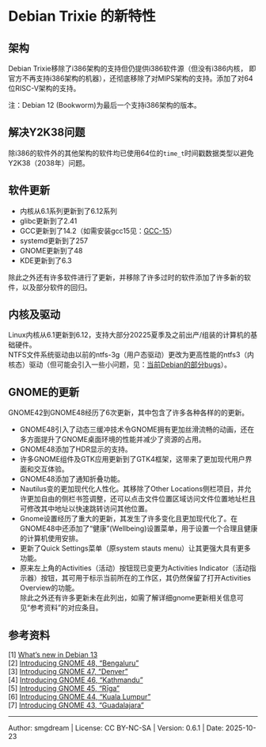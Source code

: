 # Debian Trixie 的新特性

## 架构
Debian Trixie移除了i386架构的支持但仍提供i386软件源（但没有i386内核， 即官方不再支持i386架构的机器），还彻底移除了对MIPS架构的支持。添加了对64位RISC-V架构的支持。  

注：Debian 12 (Bookworm)为最后一个支持i386架构的版本。  

## 解决Y2K38问题
除i386的软件外的其他架构的软件均已使用64位的`time_t`时间戳数据类型以避免Y2K38（2038年）问题。  

## 软件更新

- 内核从6.1系列更新到了6.12系列  
- glibc更新到了2.41  
- GCC更新到了14.2（如需安装gcc15见：[GCC-15](../hilevel/gcc15.md)）  
- systemd更新到了257  
- GNOME更新到了48  
- KDE更新到了6.3  

除此之外还有许多软件进行了更新，并移除了许多过时的软件添加了许多新的软件，以及部分软件的回归。  

## 内核及驱动
Linux内核从6.1更新到6.12，支持大部分20225夏季及之前出产/组装的计算机的基础硬件。  
NTFS文件系统驱动由以前的ntfs-3g（用户态驱动）更改为更高性能的ntfs3（内核态）驱动（但可能会引入一些小问题，见：[当前Debian的部分bugs](../start/bugs.md)）。  

## GNOME的更新
GNOME42到GNOME48经历了6次更新，其中包含了许多各种各样的的更新。  

- GNOME48引入了动态三缓冲技术令GNOME拥有更加丝滑流畅的动画，还在多方面提升了GNOME桌面环境的性能并减少了资源的占用。    
- GNOME48添加了HDR显示的支持。  
- 许多GNOME组件及GTK应用更新到了GTK4框架，这带来了更加现代用户界面和交互体验。  
- GNOME48添加了通知折叠功能。  
- Nautilus变的更加现代化人性化。其移除了Other Locations侧栏项目，并允许更加自由的侧栏书签调整，还可以点击文件位置区域访问文件位置地址栏且可修改其中地址以快速跳转访问其他位置。  
- Gnome设置经历了重大的更新，其发生了许多变化且更加现代化了。在GNOME48中还添加了“健康”(Wellbeing)设置菜单，用于设置一个合理且健康的计算机使用安排。  
- 更新了Quick Settings菜单（原system stauts menu）让其更强大具有更多功能。  
- 原来左上角的Activities（活动）按钮现已变更为Activities Indicator（活动指示器）按钮，其可用于标示当前所在的工作区，其仍然保留了打开Activities Overview的功能。  
除此之外还有许多更新未在此列出，如需了解详细gnome更新相关信息可见“参考资料”的对应条目。  

## 参考资料

\[1\] [What’s new in Debian 13](https://www.debian.org/releases/trixie/release-notes/whats-new.en.html)  
\[2\] [Introducing GNOME 48, “Bengaluru”](https://release.gnome.org/48/)  
\[3\] [Introducing GNOME 47, “Denver”](https://release.gnome.org/47/)  
\[4\] [Introducing GNOME 46, “Kathmandu”](https://release.gnome.org/46/)  
\[5\] [Introducing GNOME 45, “Rīga”](https://release.gnome.org/45/)  
\[6\] [Introducing GNOME 44, “Kuala Lumpur”](https://release.gnome.org/44/)  
\[7\] [Introducing GNOME 43, “Guadalajara”](https://release.gnome.org/43/)  

---
Author: smgdream | License: CC BY-NC-SA | Version: 0.6.1 | Date: 2025-10-23

